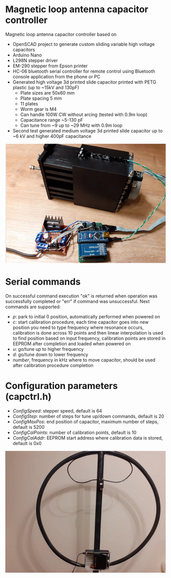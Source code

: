 # Magnetic loop antenna capacitor controller
Magnetic loop antenna capacitor controller based on 
 - OpenSCAD project to generate custom sliding variable high voltage capacitors
 - Arduino Nano
 - L298N stepper driver
 - EM-290 stepper from Epson printer
 - HC-06 bluetooth serial controller for remote control using Bluetooth console application from the phone or PC
 - Generated high voltage 3d printed slide capacitor printed with PETG plastic (up to ~15kV and 130pF)
   - Plate sizes are 50x60 mm
   - Plate spacing 5 mm
   - 11 plates
   - Worm gear is M4
   - Can handle 100W CW without arcing (tested with 0.9m loop)
   - Capacitance range ~5-130 pF
   - Can tune from ~9 up to ~29 MHz with 0.9m loop
 - Second test generated medium voltage 3d printed slide capacitor up to ~6 kV and higher 400pF capacitance

![alt text](extras/images/magloop.png)

# Serial commands
On successful command execution "ok" is returned when operation was successfully completed or "err" if command was unsuccessful. Next commands are supported:
 - *p*: park to initial 0 position, automatically performed when powered on
 - *c*: start calibration procedure, each time capacitor goes into new position you need to type frequency where resonance occurs, calibration is done across 10 points and then linear interpolation is used to find position based on input frequency, calibration points are stored in EEPROM after completion and loaded when powered on
 - *u*: go/tune up to higher frequency
 - *d*: go/tune down to lower frequency
 - *number*, frequency in kHz where to move capacitor, should be used after calibration procedure completion

# Configuration parameters (capctrl.h)
 - *ConfigSpeed*: stepper speed, default is 64
 - *ConfigStep*: number of steps for tune up/down commands, default is 20
 - *ConfigMaxPos*: end position of capacitor, maximum number of steps, default is 5200
 - *ConfigCalPoints*: number of calibration points, default is 10
 - *ConfigCalAddr*: EEPROM start address where calibration data is stored, default is 0x0

![alt text](extras/images/magloop_test.png)
